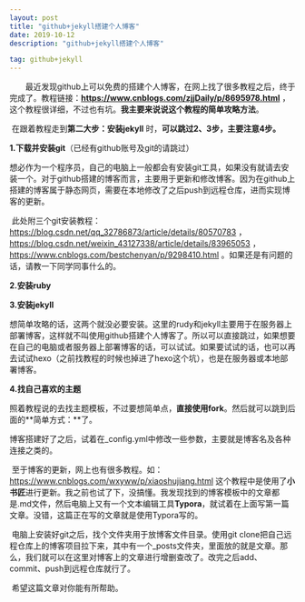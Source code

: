 ```yaml
---
layout: post
title: "github+jekyll搭建个人博客"
date: 2019-10-12 
description: "github+jekyll搭建个人博客"

tag: github+jekyll 
---   
```


　　最近发现github上可以免费的搭建个人博客，在网上找了很多教程之后，终于完成了。教程链接：**https://www.cnblogs.com/zjjDaily/p/8695978.html**  ，这个教程很详细，不过也有坑。**我主要来说说这个教程的简单攻略方法**。

​	在跟着教程走到**第二大步：安装jekyll** 时，**可以跳过2、3步，主要注意4步。**

**1.下载并安装git**（已经有github账号及git的请跳过）

​	想必作为一个程序员，自己的电脑上一般都会有安装git工具，如果没有就请去安装一个。对于github搭建的博客而言，主要用于更新和修改博客。因为在github上搭建的博客属于静态网页，需要在本地修改了之后push到远程仓库，进而实现博客的更新。

​	此处附三个git安装教程：https://blog.csdn.net/qq_32786873/article/details/80570783 ，https://blog.csdn.net/weixin_43127338/article/details/83965053 ，https://www.cnblogs.com/bestchenyan/p/9298410.html 。如果还是有问题的话，请教一下同学同事什么的。

**2.安装ruby**

**3.安装jekyll**

​	想简单攻略的话，这两个就没必要安装。这里的rudy和jekyll主要用于在服务器上部署博客，这样就不叫使用github搭建个人博客了。所以可以直接跳过，如果想要在自己的电脑或者服务器上部署博客的话，可以试试。如果要试试的话，也可以再去试试hexo（之前找教程的时候也掉进了hexo这个坑），也是在服务器或本地部署博客。

 **4.找自己喜欢的主题**

​	照着教程说的去找主题模板，不过要想简单点，**直接使用fork**。然后就可以跳到后面的**简单方式：**了。

​	博客搭建好了之后，试着在_config.yml中修改一些参数，主要就是博客名及各种连接之类的。

​	至于博客的更新，网上也有很多教程。如：https://www.cnblogs.com/wxyww/p/xiaoshujiang.html 这个教程中是使用了**小书匠**进行更新。我之前也试了下，没搞懂。我发现找到的博客模板中的文章都是.md文件，然后电脑上又有一个文本编辑工具**Typora**，就试着在上面写第一篇文章。没错，这篇正在写的文章就是使用Typora写的。

​	电脑上安装好git之后，找个文件夹用于放博客文件目录。使用git clone把自己远程仓库上的博客项目拉下来，其中有一个_posts文件夹，里面放的就是文章。那么，我们就可以在这里对博客上的文章进行增删查改了。改完之后add、commit、push到远程仓库就行了。

​	希望这篇文章对你能有所帮助。